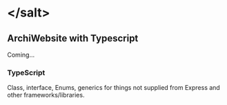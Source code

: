# &lt;/salt&gt;

## ArchiWebsite with Typescript

Coming...

### TypeScript

Class, interface, Enums, generics for things not supplied from Express and other frameworks/libraries.
